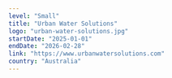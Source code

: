 ```yaml
---
level: "Small"
title: "Urban Water Solutions"
logo: "urban-water-solutions.jpg"
startDate: "2025-01-01"
endDate: "2026-02-28"
link: "https://www.urbanwatersolutions.com"
country: "Australia"
---
```

